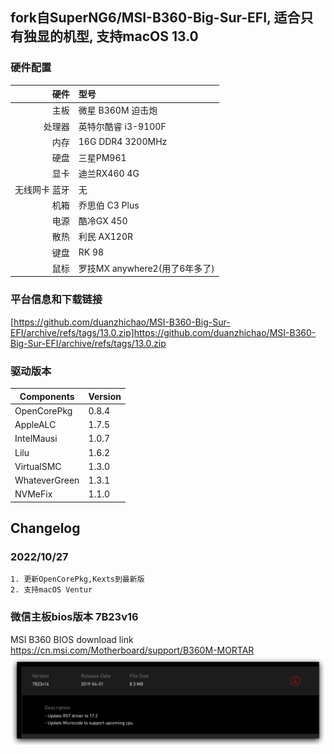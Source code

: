 ## fork自SuperNG6/MSI-B360-Big-Sur-EFI, 适合只有独显的机型, 支持macOS 13.0


### 硬件配置

|            硬件 | 型号                                                   | 
|---------------:|:-------------------------------------------------------|
|            主板 | 微星 B360M 迫击炮                                       |
|          处理器 | 英特尔酷睿 i3-9100F                                     |
|            内存 | 16G DDR4 3200MHz                                      |
|            硬盘 | 三星PM961                                              |
|            显卡 | 迪兰RX460 4G                                           |
|    无线网卡 蓝牙 | 无                                                     |
|           机箱  | 乔思伯 C3 Plus                                         |
|           电源  | 酷冷GX 450                                             |
|            散热 | 利民 AX120R                                            |
|            键盘 | RK 98                                                  |
|            鼠标 | 罗技MX anywhere2(用了6年多了)                            |


### 平台信息和下载链接
[https://github.com/duanzhichao/MSI-B360-Big-Sur-EFI/archive/refs/tags/13.0.zip]https://github.com/duanzhichao/MSI-B360-Big-Sur-EFI/archive/refs/tags/13.0.zip

### 驱动版本

| Components    | Version               |
| ------------- | --------------------- |
| OpenCorePkg   | 0.8.4                 | 
| AppleALC      | 1.7.5                 | 
| IntelMausi    | 1.0.7                 | 
| Lilu          | 1.6.2                 | 
| VirtualSMC    | 1.3.0                  | 
| WhateverGreen | 1.3.1                 | 
| NVMeFix       | 1.1.0                 | 
    

## Changelog
### 2022/10/27
    1. 更新OpenCorePkg,Kexts到最新版
    2. 支持macOS Ventur

### 微信主板bios版本 7B23v16
MSI B360 BIOS download link https://cn.msi.com/Motherboard/support/B360M-MORTAR
![示例图片加载失败](https://raw.githubusercontent.com/SuperNG6/pic/master/Hackintosh%20images/BIOS.png)

